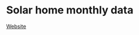 # Solar home monthly data

[Website](https://www.ausgrid.com.au/Industry/Our-Research/Data-to-share/Solar-home-electricity-data)


